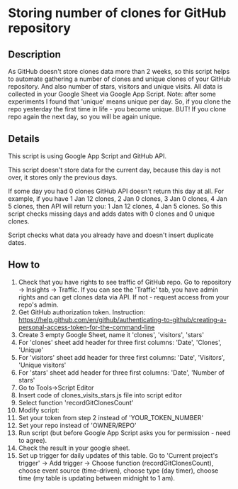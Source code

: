 # Storing number of clones for GitHub repository

## Description
As GitHub doesn't store clones data more than 2 weeks, so this script helps to automate gathering a number of clones and unique clones of your GitHub repository. And also number of stars, visitors and unique visits. All data is collected in your Google Sheet via Google App Script.
Note: after some experiments I found that 'unique' means unique per day. So, if you clone the repo yesterday the first time in life - you become unique. BUT! If you clone repo again the next day, so you will be again unique.

## Details

This script is using Google App Script and GitHub API.

This script doesn't store data for the current day, because this day is not over, it stores only the previous days. 

If some day you had 0 clones GitHub API doesn't return this day at all. For example, if you have 1 Jan 12 clones, 2 Jan 0 clones, 3 Jan 0 clones, 4 Jan 5 clones, then API will return you: 1 Jan 12 clones, 4 Jan 5 clones. So this script checks missing days and adds dates with 0 clones and 0 unique clones.

Script checks what data you already have and doesn't insert duplicate dates.


## How to
1. Check that you have rights to see traffic of GitHub repo. Go to repository -> Insights -> Traffic. 
If you can see the 'Traffic' tab, you have admin rights and can get clones data via API. If not - request access from your repo's admin.
1. Get GitHub authorization token. Instruction: https://help.github.com/en/github/authenticating-to-github/creating-a-personal-access-token-for-the-command-line
1. Create 3 empty Google Sheet, name it 'clones', 'visitors', 'stars'
1. For 'clones' sheet add header for three first columns: 'Date',	'Clones', 'Unique'
1. For 'visitors' sheet add header for three first columns: 'Date',	'Visitors',	'Unique visitors'
1. For 'stars' sheet add header for three first columns: 'Date',	'Number of stars'
1. Go to Tools->Script Editor
1. Insert code of clones_visits_stars.js file into script editor 
1. Select function 'recordGitClonesCount'
1. Modify script:
 1. Set your token from step 2 instead of 'YOUR_TOKEN_NUMBER'
 1. Set your repo instead of 'OWNER/REPO'
1. Run script (but before Google App Script asks you for permission - need to agree). 
1. Check the result in your google sheet.
1. Set up trigger for daily updates of this table. Go to 'Current project's trigger' -> Add trigger -> Choose function (recordGitClonesCount), choose event source (time-driven), choose type (day timer), choose time (my table is updating between midnight to 1 am).